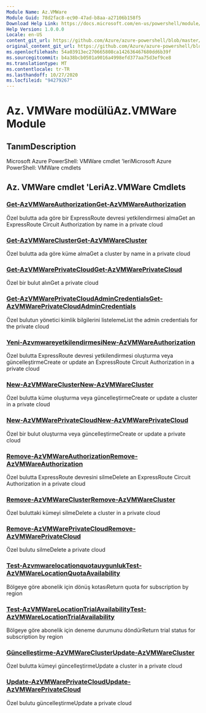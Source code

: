 ```yaml
---
Module Name: Az.VMWare
Module Guid: 78d2fac8-ec90-47ad-b8aa-a27106b158f5
Download Help Link: https://docs.microsoft.com/en-us/powershell/module/az.vmware
Help Version: 1.0.0.0
Locale: en-US
content_git_url: https://github.com/Azure/azure-powershell/blob/master/src/VMWare/help/Az.VMWare.md
original_content_git_url: https://github.com/Azure/azure-powershell/blob/master/src/VMWare/help/Az.VMWare.md
ms.openlocfilehash: 54a03913ec270665808ca142636467680dd6b39f
ms.sourcegitcommit: b4a38bcb0501a9016a4998efd377aa75d3ef9ce8
ms.translationtype: MT
ms.contentlocale: tr-TR
ms.lasthandoff: 10/27/2020
ms.locfileid: "94279267"
---
```

# <span data-ttu-id="a5feb-101">Az. VMWare modülü</span><span class="sxs-lookup"><span data-stu-id="a5feb-101">Az.VMWare Module</span></span>
## <span data-ttu-id="a5feb-102">Tanım</span><span class="sxs-lookup"><span data-stu-id="a5feb-102">Description</span></span>
<span data-ttu-id="a5feb-103">Microsoft Azure PowerShell: VMWare cmdlet 'leri</span><span class="sxs-lookup"><span data-stu-id="a5feb-103">Microsoft Azure PowerShell: VMWare cmdlets</span></span>

## <span data-ttu-id="a5feb-104">Az. VMWare cmdlet 'Leri</span><span class="sxs-lookup"><span data-stu-id="a5feb-104">Az.VMWare Cmdlets</span></span>
### [<span data-ttu-id="a5feb-105">Get-AzVMWareAuthorization</span><span class="sxs-lookup"><span data-stu-id="a5feb-105">Get-AzVMWareAuthorization</span></span>](Get-AzVMWareAuthorization.md)
<span data-ttu-id="a5feb-106">Özel bulutta ada göre bir ExpressRoute devresi yetkilendirmesi alma</span><span class="sxs-lookup"><span data-stu-id="a5feb-106">Get an ExpressRoute Circuit Authorization by name in a private cloud</span></span>

### [<span data-ttu-id="a5feb-107">Get-AzVMWareCluster</span><span class="sxs-lookup"><span data-stu-id="a5feb-107">Get-AzVMWareCluster</span></span>](Get-AzVMWareCluster.md)
<span data-ttu-id="a5feb-108">Özel bulutta ada göre küme alma</span><span class="sxs-lookup"><span data-stu-id="a5feb-108">Get a cluster by name in a private cloud</span></span>

### [<span data-ttu-id="a5feb-109">Get-AzVMWarePrivateCloud</span><span class="sxs-lookup"><span data-stu-id="a5feb-109">Get-AzVMWarePrivateCloud</span></span>](Get-AzVMWarePrivateCloud.md)
<span data-ttu-id="a5feb-110">Özel bir bulut alın</span><span class="sxs-lookup"><span data-stu-id="a5feb-110">Get a private cloud</span></span>

### [<span data-ttu-id="a5feb-111">Get-AzVMWarePrivateCloudAdminCredentials</span><span class="sxs-lookup"><span data-stu-id="a5feb-111">Get-AzVMWarePrivateCloudAdminCredentials</span></span>](Get-AzVMWarePrivateCloudAdminCredentials.md)
<span data-ttu-id="a5feb-112">Özel bulutun yönetici kimlik bilgilerini listeleme</span><span class="sxs-lookup"><span data-stu-id="a5feb-112">List the admin credentials for the private cloud</span></span>

### [<span data-ttu-id="a5feb-113">Yeni-Azvmwareyetkilendirmesi</span><span class="sxs-lookup"><span data-stu-id="a5feb-113">New-AzVMWareAuthorization</span></span>](New-AzVMWareAuthorization.md)
<span data-ttu-id="a5feb-114">Özel bulutta ExpressRoute devresi yetkilendirmesi oluşturma veya güncelleştirme</span><span class="sxs-lookup"><span data-stu-id="a5feb-114">Create or update an ExpressRoute Circuit Authorization in a private cloud</span></span>

### [<span data-ttu-id="a5feb-115">New-AzVMWareCluster</span><span class="sxs-lookup"><span data-stu-id="a5feb-115">New-AzVMWareCluster</span></span>](New-AzVMWareCluster.md)
<span data-ttu-id="a5feb-116">Özel bulutta küme oluşturma veya güncelleştirme</span><span class="sxs-lookup"><span data-stu-id="a5feb-116">Create or update a cluster in a private cloud</span></span>

### [<span data-ttu-id="a5feb-117">New-AzVMWarePrivateCloud</span><span class="sxs-lookup"><span data-stu-id="a5feb-117">New-AzVMWarePrivateCloud</span></span>](New-AzVMWarePrivateCloud.md)
<span data-ttu-id="a5feb-118">Özel bir bulut oluşturma veya güncelleştirme</span><span class="sxs-lookup"><span data-stu-id="a5feb-118">Create or update a private cloud</span></span>

### [<span data-ttu-id="a5feb-119">Remove-AzVMWareAuthorization</span><span class="sxs-lookup"><span data-stu-id="a5feb-119">Remove-AzVMWareAuthorization</span></span>](Remove-AzVMWareAuthorization.md)
<span data-ttu-id="a5feb-120">Özel bulutta ExpressRoute devresini silme</span><span class="sxs-lookup"><span data-stu-id="a5feb-120">Delete an ExpressRoute Circuit Authorization in a private cloud</span></span>

### [<span data-ttu-id="a5feb-121">Remove-AzVMWareCluster</span><span class="sxs-lookup"><span data-stu-id="a5feb-121">Remove-AzVMWareCluster</span></span>](Remove-AzVMWareCluster.md)
<span data-ttu-id="a5feb-122">Özel buluttaki kümeyi silme</span><span class="sxs-lookup"><span data-stu-id="a5feb-122">Delete a cluster in a private cloud</span></span>

### [<span data-ttu-id="a5feb-123">Remove-AzVMWarePrivateCloud</span><span class="sxs-lookup"><span data-stu-id="a5feb-123">Remove-AzVMWarePrivateCloud</span></span>](Remove-AzVMWarePrivateCloud.md)
<span data-ttu-id="a5feb-124">Özel bulutu silme</span><span class="sxs-lookup"><span data-stu-id="a5feb-124">Delete a private cloud</span></span>

### [<span data-ttu-id="a5feb-125">Test-Azvmwarelocationquotauygunluk</span><span class="sxs-lookup"><span data-stu-id="a5feb-125">Test-AzVMWareLocationQuotaAvailability</span></span>](Test-AzVMWareLocationQuotaAvailability.md)
<span data-ttu-id="a5feb-126">Bölgeye göre abonelik için dönüş kotası</span><span class="sxs-lookup"><span data-stu-id="a5feb-126">Return quota for subscription by region</span></span>

### [<span data-ttu-id="a5feb-127">Test-AzVMWareLocationTrialAvailability</span><span class="sxs-lookup"><span data-stu-id="a5feb-127">Test-AzVMWareLocationTrialAvailability</span></span>](Test-AzVMWareLocationTrialAvailability.md)
<span data-ttu-id="a5feb-128">Bölgeye göre abonelik için deneme durumunu döndür</span><span class="sxs-lookup"><span data-stu-id="a5feb-128">Return trial status for subscription by region</span></span>

### [<span data-ttu-id="a5feb-129">Güncelleştirme-AzVMWareCluster</span><span class="sxs-lookup"><span data-stu-id="a5feb-129">Update-AzVMWareCluster</span></span>](Update-AzVMWareCluster.md)
<span data-ttu-id="a5feb-130">Özel bulutta kümeyi güncelleştirme</span><span class="sxs-lookup"><span data-stu-id="a5feb-130">Update a cluster in a private cloud</span></span>

### [<span data-ttu-id="a5feb-131">Update-AzVMWarePrivateCloud</span><span class="sxs-lookup"><span data-stu-id="a5feb-131">Update-AzVMWarePrivateCloud</span></span>](Update-AzVMWarePrivateCloud.md)
<span data-ttu-id="a5feb-132">Özel bulutu güncelleştirme</span><span class="sxs-lookup"><span data-stu-id="a5feb-132">Update a private cloud</span></span>

